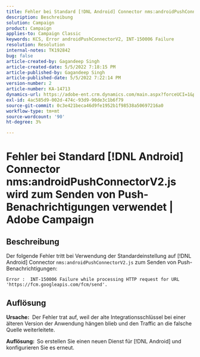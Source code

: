 ```yaml
---
title: Fehler bei Standard [!DNL Android] Connector nms:androidPushConnectorV2.js wird zum Senden von Push-Benachrichtigungen verwendet | Adobe Campaign
description: Beschreibung
solution: Campaign
product: Campaign
applies-to: Campaign Classic
keywords: KCS, Error androidPushConnectorV2, INT-150006 Failure
resolution: Resolution
internal-notes: TK192842
bug: false
article-created-by: Gagandeep Singh
article-created-date: 5/5/2022 7:18:15 PM
article-published-by: Gagandeep Singh
article-published-date: 5/5/2022 7:22:14 PM
version-number: 2
article-number: KA-14713
dynamics-url: https://adobe-ent.crm.dynamics.com/main.aspx?forceUCI=1&pagetype=entityrecord&etn=knowledgearticle&id=6036cf1a-a8cc-ec11-a7b5-6045bd00dd66
exl-id: 4ac585d9-002d-474c-93d9-90de3c1b6f79
source-git-commit: 0c3e421beca46d9fe1952b1f98538a50697216a0
workflow-type: tm+mt
source-wordcount: '90'
ht-degree: 3%

---
```


# Fehler bei Standard [!DNL Android] Connector nms:androidPushConnectorV2.js wird zum Senden von Push-Benachrichtigungen verwendet | Adobe Campaign

## Beschreibung




Der folgende Fehler tritt bei Verwendung der Standardeinstellung auf [!DNL Android] Connector `nms:androidPushConnectorV2.js` zum Senden von Push-Benachrichtigungen:

```
Error :  INT-150006 Failure while processing HTTP request for URL 'https://fcm.googleapis.com/fcm/send'.
```

## Auflösung


<b>Ursache:</b>  Der Fehler trat auf, weil der alte Integrationsschlüssel bei einer älteren Version der Anwendung hängen blieb und den Traffic an die falsche Quelle weiterleitete.

<b>Auflösung:  </b>So erstellen Sie einen neuen Dienst für [!DNL Android] und konfigurieren Sie es erneut.
